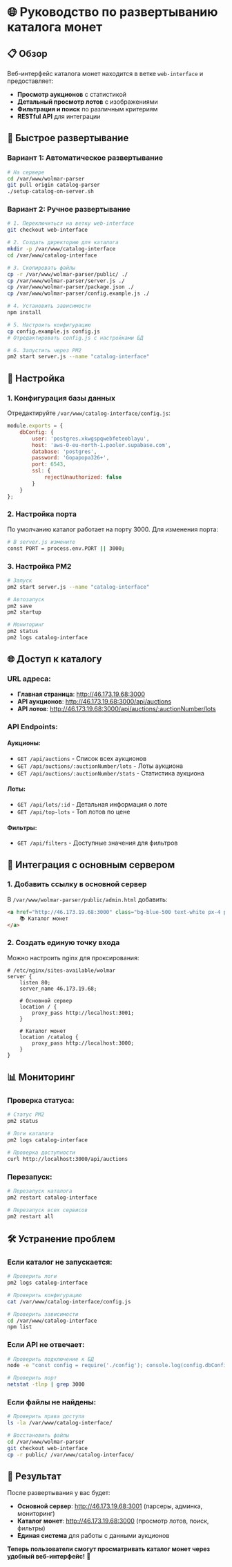 # 🌐 Руководство по развертыванию каталога монет

## 📋 **Обзор**

Веб-интерфейс каталога монет находится в ветке `web-interface` и предоставляет:
- **Просмотр аукционов** с статистикой
- **Детальный просмотр лотов** с изображениями
- **Фильтрация и поиск** по различным критериям
- **RESTful API** для интеграции

## 🚀 **Быстрое развертывание**

### **Вариант 1: Автоматическое развертывание**
```bash
# На сервере
cd /var/www/wolmar-parser
git pull origin catalog-parser
./setup-catalog-on-server.sh
```

### **Вариант 2: Ручное развертывание**
```bash
# 1. Переключиться на ветку web-interface
git checkout web-interface

# 2. Создать директорию для каталога
mkdir -p /var/www/catalog-interface
cd /var/www/catalog-interface

# 3. Скопировать файлы
cp -r /var/www/wolmar-parser/public/ ./
cp /var/www/wolmar-parser/server.js ./
cp /var/www/wolmar-parser/package.json ./
cp /var/www/wolmar-parser/config.example.js ./

# 4. Установить зависимости
npm install

# 5. Настроить конфигурацию
cp config.example.js config.js
# Отредактировать config.js с настройками БД

# 6. Запустить через PM2
pm2 start server.js --name "catalog-interface"
```

## 🔧 **Настройка**

### **1. Конфигурация базы данных**
Отредактируйте `/var/www/catalog-interface/config.js`:
```javascript
module.exports = {
    dbConfig: {
        user: 'postgres.xkwgspqwebfeteoblayu',
        host: 'aws-0-eu-north-1.pooler.supabase.com',
        database: 'postgres',
        password: 'Gopapopa326+',
        port: 6543,
        ssl: {
            rejectUnauthorized: false
        }
    }
};
```

### **2. Настройка порта**
По умолчанию каталог работает на порту 3000. Для изменения порта:
```bash
# В server.js измените
const PORT = process.env.PORT || 3000;
```

### **3. Настройка PM2**
```bash
# Запуск
pm2 start server.js --name "catalog-interface"

# Автозапуск
pm2 save
pm2 startup

# Мониторинг
pm2 status
pm2 logs catalog-interface
```

## 🌐 **Доступ к каталогу**

### **URL адреса:**
- **Главная страница**: http://46.173.19.68:3000
- **API аукционов**: http://46.173.19.68:3000/api/auctions
- **API лотов**: http://46.173.19.68:3000/api/auctions/:auctionNumber/lots

### **API Endpoints:**

#### **Аукционы:**
- `GET /api/auctions` - Список всех аукционов
- `GET /api/auctions/:auctionNumber/lots` - Лоты аукциона
- `GET /api/auctions/:auctionNumber/stats` - Статистика аукциона

#### **Лоты:**
- `GET /api/lots/:id` - Детальная информация о лоте
- `GET /api/top-lots` - Топ лотов по цене

#### **Фильтры:**
- `GET /api/filters` - Доступные значения для фильтров

## 🔗 **Интеграция с основным сервером**

### **1. Добавить ссылку в основной сервер**
В `/var/www/wolmar-parser/public/admin.html` добавить:
```html
<a href="http://46.173.19.68:3000" class="bg-blue-500 text-white px-4 py-2 rounded hover:bg-blue-600">
    📚 Каталог монет
</a>
```

### **2. Создать единую точку входа**
Можно настроить nginx для проксирования:
```nginx
# /etc/nginx/sites-available/wolmar
server {
    listen 80;
    server_name 46.173.19.68;
    
    # Основной сервер
    location / {
        proxy_pass http://localhost:3001;
    }
    
    # Каталог монет
    location /catalog {
        proxy_pass http://localhost:3000;
    }
}
```

## 📊 **Мониторинг**

### **Проверка статуса:**
```bash
# Статус PM2
pm2 status

# Логи каталога
pm2 logs catalog-interface

# Проверка доступности
curl http://localhost:3000/api/auctions
```

### **Перезапуск:**
```bash
# Перезапуск каталога
pm2 restart catalog-interface

# Перезапуск всех сервисов
pm2 restart all
```

## 🛠 **Устранение проблем**

### **Если каталог не запускается:**
```bash
# Проверить логи
pm2 logs catalog-interface

# Проверить конфигурацию
cat /var/www/catalog-interface/config.js

# Проверить зависимости
cd /var/www/catalog-interface
npm list
```

### **Если API не отвечает:**
```bash
# Проверить подключение к БД
node -e "const config = require('./config'); console.log(config.dbConfig);"

# Проверить порт
netstat -tlnp | grep 3000
```

### **Если файлы не найдены:**
```bash
# Проверить права доступа
ls -la /var/www/catalog-interface/

# Восстановить файлы
cd /var/www/wolmar-parser
git checkout web-interface
cp -r public/ /var/www/catalog-interface/
```

## 🎯 **Результат**

После развертывания у вас будет:
- **Основной сервер**: http://46.173.19.68:3001 (парсеры, админка, мониторинг)
- **Каталог монет**: http://46.173.19.68:3000 (просмотр лотов, поиск, фильтры)
- **Единая система** для работы с данными аукционов

**Теперь пользователи смогут просматривать каталог монет через удобный веб-интерфейс!** 🎉
